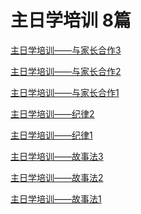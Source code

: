# 主日学培训   8篇

<a href="/node/14906">主日学培训——与家长合作3</a>

<a href="/node/14905">主日学培训——与家长合作2</a>

<a href="/node/14904">主日学培训——与家长合作1</a>

<a href="/node/14903">主日学培训——纪律2</a>

<a href="/node/14902">主日学培训——纪律1</a>

<a href="/node/14901">主日学培训——故事法3</a>

<a href="/node/14900">主日学培训——故事法2</a>

<a href="/node/14899">主日学培训——故事法1</a>